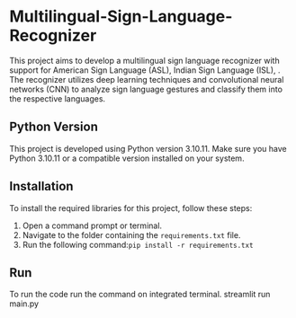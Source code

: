 # Multilingual-Sign-Language-Recognizer
This project aims to develop a multilingual sign language recognizer with support for American Sign Language (ASL), Indian Sign Language (ISL), . The recognizer utilizes deep learning techniques and convolutional neural networks (CNN) to analyze sign language gestures and classify them into the respective languages.

## Python Version

This project is developed using Python version 3.10.11. Make sure you have Python 3.10.11 or a compatible version installed on your system.

## Installation

To install the required libraries for this project, follow these steps:

1. Open a command prompt or terminal.
2. Navigate to the folder containing the `requirements.txt` file.
3. Run the following command:`pip install -r requirements.txt`

## Run 

To run the code run the command on integrated terminal.
streamlit run main.py

